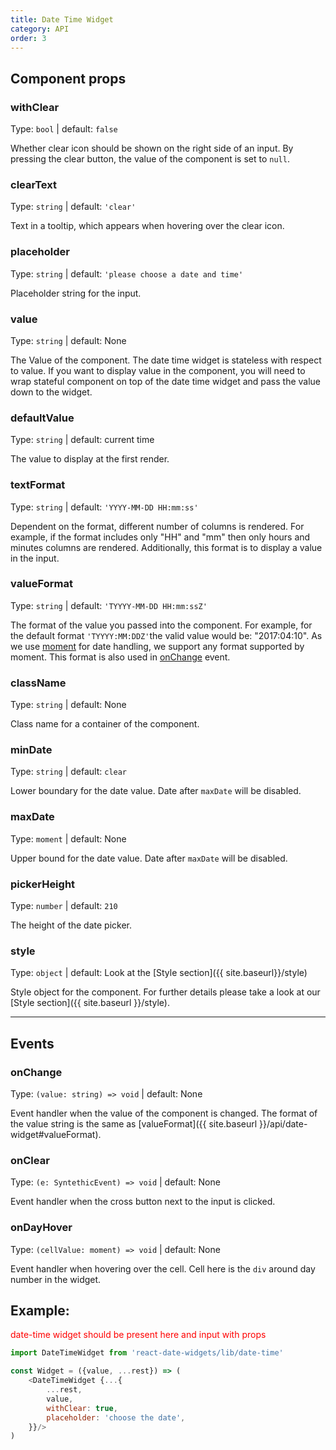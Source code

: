 ```yaml
---
title: Date Time Widget
category: API
order: 3
---
```


## Component props

### withClear
Type: `bool` | default: `false`

Whether clear icon should be shown on the right side of an input. By pressing the clear button, the value of the component is set to `null`.

### clearText
Type: `string` | default: `'clear'`

Text in a tooltip, which appears when hovering over the clear icon.

### placeholder
Type: `string` | default: `'please choose a date and time'`

Placeholder string for the input.

### value
Type: `string` | default: None

The Value of the component. The date time widget is stateless with respect to value. If you want to display value in the component, you will need to wrap stateful component on top of the date time widget and pass the value down to the widget.

### defaultValue
Type: `string` | default: current time

The value to display at the first render.

### textFormat
Type: `string` | default: `'YYYY-MM-DD HH:mm:ss'`

Dependent on the format, different number of columns is rendered. For example, if the format includes only "HH" and "mm" then only hours and minutes columns are rendered. Additionally, this format is to display a value in the input.

### valueFormat
Type: `string` | default: `'TYYYY-MM-DD HH:mm:ssZ'`

The format of the value you passed into the component. For example, for the default format `'TYYYY:MM:DDZ'`the valid value would be: "2017:04:10". As we use [moment](https://momentjs.com/docs/) for date handling, we support any format supported by moment. This format is also used in [onChange](#onChange) event.

### className
Type: `string` | default: None

Class name for a container of the component.

### minDate
Type: `string` | default: `clear`

Lower boundary for the date value. Date after `maxDate` will be disabled.

### maxDate
Type: `moment` | default: None

Upper bound for the date value. Date after `maxDate` will be disabled.

### pickerHeight
Type: `number` | default: `210`

The height of the date picker.

### style
Type: `object` | default: Look at the [Style section]({{ site.baseurl}}/style)

Style object for the component. For further details please take a look at our [Style section]({{ site.baseurl }}/style).

---

## Events

### onChange
Type: `(value: string) => void` | default: None

Event handler when the value of the component is changed. The format of the value string is the same as [valueFormat]({{ site.baseurl }}/api/date-widget#valueFormat).

### onClear
Type: `(e: SyntethicEvent) => void` | default: None

Event handler when the cross button next to the input is clicked.

### onDayHover
Type: `(cellValue: moment) => void` | default: None

Event handler when hovering over the cell. Cell here is the `div` around day number in the widget.



## Example:

<div id="show_cases" style="color: red;">date-time widget should be present here and input with props</div>

```js
import DateTimeWidget from 'react-date-widgets/lib/date-time'

const Widget = ({value, ...rest}) => (
	<DateTimeWidget {...{
		...rest,
		value,
		withClear: true,
		placeholder: 'choose the date',
	}}/>
)
```


<!-- onChange: PropTypes.func,
onClear(evt)
onDayHover(cellValue) -->

<!-- ## style
clearText: 'clear',
style: skin,
textFormat: 'YYYY/MM/DD',
valueFormat: 'TYYYY:MM:DDZ',

clearText: PropTypes.string,
value: PropTypes.string,
withClear: PropTypes.bool,
placeholder: PropTypes.string,
textFormat: PropTypes.string.isRequired,
valueFormat: PropTypes.string.isRequired,
style: PropTypes.object,
className: PropTypes.string,
onChange: PropTypes.func,
onClear(evt)
onDayHover(cellValue) -->

